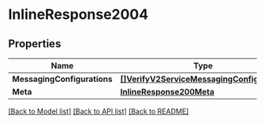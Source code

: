 # InlineResponse2004

## Properties

Name | Type | Description | Notes
------------ | ------------- | ------------- | -------------
**MessagingConfigurations** | [**[]VerifyV2ServiceMessagingConfiguration**](verify.v2.service.messaging_configuration.md) |  | [optional] 
**Meta** | [**InlineResponse200Meta**](inline_response_200_meta.md) |  | [optional] 

[[Back to Model list]](../README.md#documentation-for-models) [[Back to API list]](../README.md#documentation-for-api-endpoints) [[Back to README]](../README.md)


